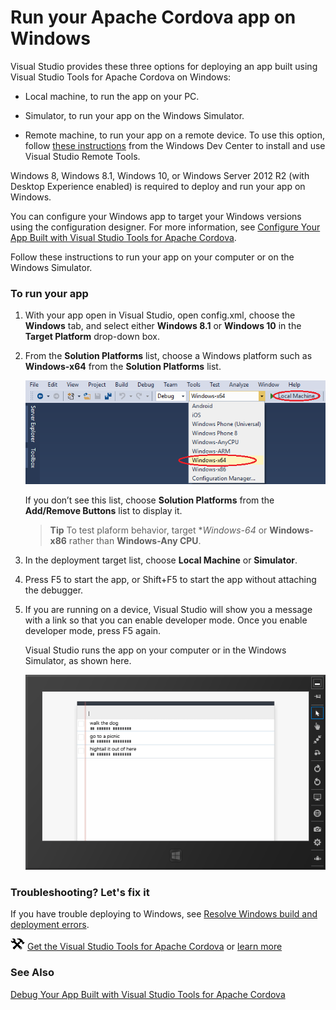 <properties
   pageTitle="Run your Apache Cordova app on Windows | Cordova"
   description="description"
   services="na"
   documentationCenter=""
   authors="Mikejo5000"
   tags=""/>
<tags ms.technology="cordova" ms.prod="visual-studio-dev14"
   ms.service="na"
   ms.devlang="javascript"
   ms.topic="article"
   ms.tgt_pltfrm="mobile-multiple"
   ms.workload="na"
   ms.date="09/10/2015"
   ms.author="mikejo"/>
# Run your Apache Cordova app on Windows


Visual Studio provides these three options for deploying an app built using Visual Studio Tools for Apache Cordova on Windows:

*   Local machine, to run the app on your PC.

*   Simulator, to run your app on the Windows Simulator.

*   Remote machine, to run your app on a remote device. To use this option, follow [these instructions](https://msdn.microsoft.com/library/windows/apps/hh441469.aspx) from the Windows Dev Center to install and use Visual Studio Remote Tools.

Windows 8, Windows 8.1, Windows 10, or Windows Server 2012 R2 (with Desktop Experience enabled) is required to deploy and run your app on Windows.

You can configure your Windows app to target your Windows versions using the configuration designer. For more information, see [Configure Your App Built with Visual Studio Tools for Apache Cordova](../tips-workarounds/configuration-tips.md).

Follow these instructions to run your app on your computer or on the Windows Simulator.

### To run your app

1.  With your app open in Visual Studio, open config.xml, choose the **Windows** tab, and select either **Windows 8.1** or **Windows 10** in the **Target Platform** drop-down box.

2. From the **Solution Platforms** list, choose a Windows platform such as **Windows-x64** from the **Solution Platforms** list.

    ![Selecting a target platform](media/run-app-windows/run-windows-sol-platforms.png)

    If you don’t see this list, choose **Solution Platforms** from the **Add/Remove Buttons** list to display it.

    >**Tip** To test plaform behavior, target **Windows-64* or **Windows-x86** rather than **Windows-Any CPU**.

3.  In the deployment target list, choose **Local Machine** or **Simulator**.

4.  Press F5 to start the app, or Shift+F5 to start the app without attaching the debugger.

5. If you are running on a device, Visual Studio will show you a message with a link so that you can enable developer mode. Once you enable developer mode, press F5 again.

    Visual Studio runs the app on your computer or in the Windows Simulator, as shown here.

    ![Running an app on the Windows Simulator](media/run-app-windows/run-windows-simulator.png)

### Troubleshooting? Let's fix it

If you have trouble deploying to Windows, see [Resolve Windows build and deployment errors](../tips-workarounds/windows-tips.md).

![Download the tools](media/run-app-windows/run-windows-download-link.png) [Get the Visual Studio Tools for Apache Cordova](http://aka.ms/mchm38) or [learn more](https://www.visualstudio.com/cordova-vs.aspx)

### See Also

[Debug Your App Built with Visual Studio Tools for Apache Cordova](../debug-test/debug-using-visual-studio.md)
